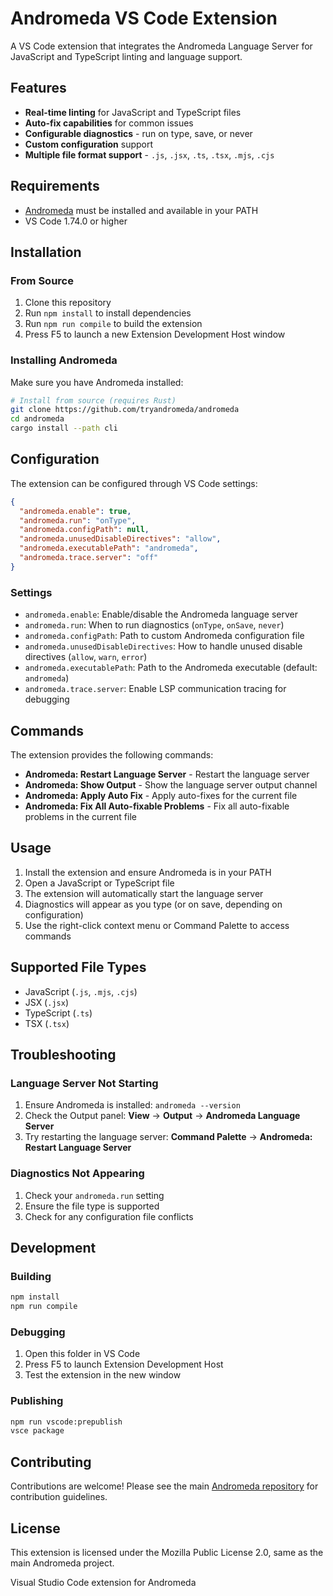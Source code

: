 # Andromeda VS Code Extension

A VS Code extension that integrates the Andromeda Language Server for JavaScript and TypeScript linting and language support.

## Features

- **Real-time linting** for JavaScript and TypeScript files
- **Auto-fix capabilities** for common issues
- **Configurable diagnostics** - run on type, save, or never
- **Custom configuration** support
- **Multiple file format support** - `.js`, `.jsx`, `.ts`, `.tsx`, `.mjs`, `.cjs`

## Requirements

- [Andromeda](https://github.com/tryandromeda/andromeda) must be installed and available in your PATH
- VS Code 1.74.0 or higher

## Installation

### From Source

1. Clone this repository
2. Run `npm install` to install dependencies
3. Run `npm run compile` to build the extension
4. Press F5 to launch a new Extension Development Host window

### Installing Andromeda

Make sure you have Andromeda installed:

```bash
# Install from source (requires Rust)
git clone https://github.com/tryandromeda/andromeda
cd andromeda
cargo install --path cli
```

## Configuration

The extension can be configured through VS Code settings:

```json
{
  "andromeda.enable": true,
  "andromeda.run": "onType",
  "andromeda.configPath": null,
  "andromeda.unusedDisableDirectives": "allow",
  "andromeda.executablePath": "andromeda",
  "andromeda.trace.server": "off"
}
```

### Settings

- `andromeda.enable`: Enable/disable the Andromeda language server
- `andromeda.run`: When to run diagnostics (`onType`, `onSave`, `never`)
- `andromeda.configPath`: Path to custom Andromeda configuration file
- `andromeda.unusedDisableDirectives`: How to handle unused disable directives (`allow`, `warn`, `error`)
- `andromeda.executablePath`: Path to the Andromeda executable (default: `andromeda`)
- `andromeda.trace.server`: Enable LSP communication tracing for debugging

## Commands

The extension provides the following commands:

- **Andromeda: Restart Language Server** - Restart the language server
- **Andromeda: Show Output** - Show the language server output channel
- **Andromeda: Apply Auto Fix** - Apply auto-fixes for the current file
- **Andromeda: Fix All Auto-fixable Problems** - Fix all auto-fixable problems in the current file

## Usage

1. Install the extension and ensure Andromeda is in your PATH
2. Open a JavaScript or TypeScript file
3. The extension will automatically start the language server
4. Diagnostics will appear as you type (or on save, depending on configuration)
5. Use the right-click context menu or Command Palette to access commands

## Supported File Types

- JavaScript (`.js`, `.mjs`, `.cjs`)
- JSX (`.jsx`)
- TypeScript (`.ts`)
- TSX (`.tsx`)

## Troubleshooting

### Language Server Not Starting

1. Ensure Andromeda is installed: `andromeda --version`
2. Check the Output panel: **View** → **Output** → **Andromeda Language Server**
3. Try restarting the language server: **Command Palette** → **Andromeda: Restart Language Server**

### Diagnostics Not Appearing

1. Check your `andromeda.run` setting
2. Ensure the file type is supported
3. Check for any configuration file conflicts

## Development

### Building

```bash
npm install
npm run compile
```

### Debugging

1. Open this folder in VS Code
2. Press F5 to launch Extension Development Host
3. Test the extension in the new window

### Publishing

```bash
npm run vscode:prepublish
vsce package
```

## Contributing

Contributions are welcome! Please see the main [Andromeda repository](https://github.com/tryandromeda/andromeda) for contribution guidelines.

## License

This extension is licensed under the Mozilla Public License 2.0, same as the main Andromeda project.

Visual Studio Code extension for Andromeda 
